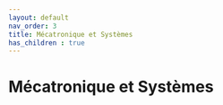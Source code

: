 ```yaml
---
layout: default
nav_order: 3
title: Mécatronique et Systèmes
has_children : true
---
```


# Mécatronique et Systèmes